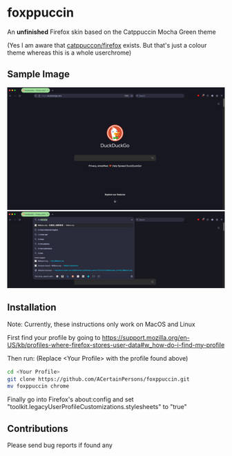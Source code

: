 # foxppuccin

An **unfinished** Firefox skin based on the Catppuccin Mocha Green theme

(Yes I am aware that <a href="https://github.com/catppuccin/firefox">catppuccon/firefox</a> exists. But that's just a colour theme whereas this is a whole userchrome)


## Sample Image
<img src="images/demo.png" alt="demo">
<img src="images/demobar.png" alt="justbar">

## Installation

Note: Currently, these instructions only work on MacOS and Linux

First find your profile by going to <a href="https://support.mozilla.org/en-US/kb/profiles-where-firefox-stores-user-data#w_how-do-i-find-my-profile">https://support.mozilla.org/en-US/kb/profiles-where-firefox-stores-user-data#w_how-do-i-find-my-profile</a>

Then run: (Replace \<Your Profile> with the profile found above)
```zsh
cd <Your Profile>
git clone https://github.com/ACertainPersons/foxppuccin.git
mv foxppuccin chrome
```

Finally go into Firefox's about:config and set "toolkit.legacyUserProfileCustomizations.stylesheets" to "true"

## Contributions

Please send bug reports if found any
